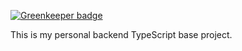 
[![Greenkeeper badge](https://badges.greenkeeper.io/mtti/typescript-base.svg)](https://greenkeeper.io/)

This is my personal backend TypeScript base project.
